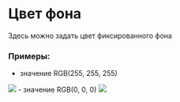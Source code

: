 # Цвет фона
Здесь можно задать цвет фиксированного фона

### Примеры:
- значение RGB(255, 255, 255)
<img src="..\resourses\"/>
- значение RGB(0, 0, 0)
<img src="..\resurses\"/>